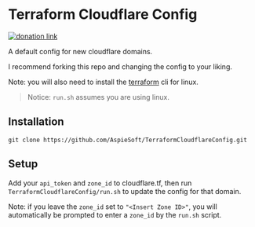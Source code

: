 # Terraform Cloudflare Config

[![donation link](https://img.shields.io/badge/buy%20me%20a%20coffee-square-blue)](https://buymeacoffee.aspiesoft.com)

A default config for new cloudflare domains.

I recommend forking this repo and changing the config to your liking.

Note: you will also need to install the [terraform](https://developer.hashicorp.com/terraform/downloads) cli for linux.

> Notice: `run.sh` assumes you are using linux.

## Installation

```shell script
git clone https://github.com/AspieSoft/TerraformCloudflareConfig.git
```

## Setup

Add your `api_token` and `zone_id` to cloudflare.tf, then run `TerraformCloudflareConfig/run.sh` to update the config for that domain.

Note: if you leave the `zone_id` set to `"<Insert Zone ID>"`, you will automatically be prompted to enter a `zone_id` by the `run.sh` script.
